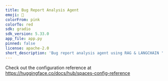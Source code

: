 ```yaml
---
title: Bug Report Analysis Agent
emoji: 🏢
colorFrom: pink
colorTo: red
sdk: gradio
sdk_version: 5.33.0
app_file: app.py
pinned: false
license: apache-2.0
short_description: 'Bug report analysis agent using RAG & LANGCHAIN '
---
```


Check out the configuration reference at https://huggingface.co/docs/hub/spaces-config-reference
